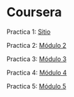 # Coursera

Practica 1: [Sitio](https://gloriacoralcerecedo.github.io/Coursera/sitio)

Practica 2: [Módulo 2](https://gloriacoralcerecedo.github.io/Coursera/module2-solution)

Practica 3: [Módulo 3](https://gloriacoralcerecedo.github.io/Coursera/module2-solution)

Practica 4: [Módulo 4](https://gloriacoralcerecedo.github.io/Coursera/module2-solution)

Practica 5: [Módulo 5](https://gloriacoralcerecedo.github.io/Coursera/module2-solution)
